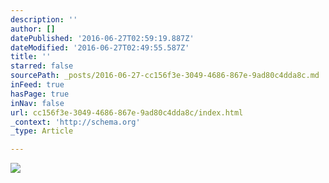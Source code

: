 ```yaml
---
description: ''
author: []
datePublished: '2016-06-27T02:59:19.887Z'
dateModified: '2016-06-27T02:49:55.587Z'
title: ''
starred: false
sourcePath: _posts/2016-06-27-cc156f3e-3049-4686-867e-9ad80c4dda8c.md
inFeed: true
hasPage: true
inNav: false
url: cc156f3e-3049-4686-867e-9ad80c4dda8c/index.html
_context: 'http://schema.org'
_type: Article

---
```

![](https://the-grid-user-content.s3-us-west-2.amazonaws.com/413b13a9-77c9-46a2-ac42-5fb8f0cfe41f.png)